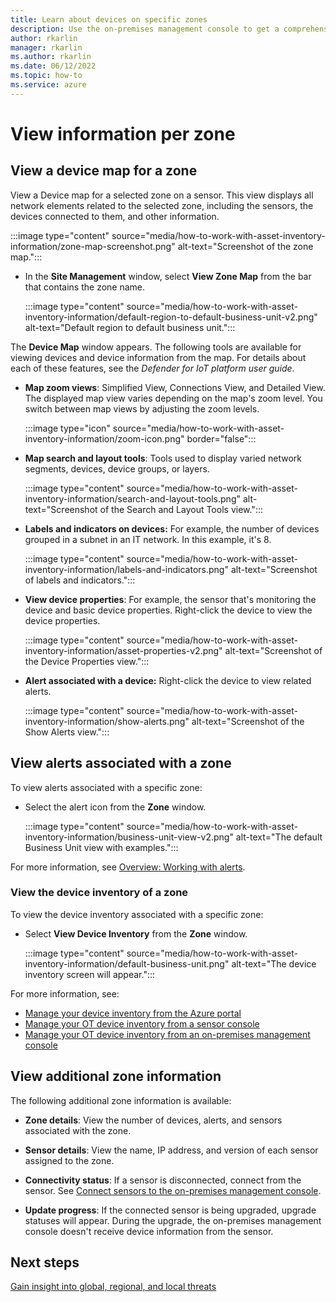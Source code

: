 ```yaml
---
title: Learn about devices on specific zones
description: Use the on-premises management console to get a comprehensive view information per specific zone 
author: rkarlin
manager: rkarlin
ms.author: rkarlin
ms.date: 06/12/2022 
ms.topic: how-to
ms.service: azure
---
```



# View information per zone


## View a device map for a zone

View a Device map for a selected zone on a sensor. This view displays all network elements related to the selected zone, including the sensors, the devices connected to them, and other information.

:::image type="content" source="media/how-to-work-with-asset-inventory-information/zone-map-screenshot.png" alt-text="Screenshot of the zone map.":::


- In the **Site Management** window, select **View Zone Map** from the bar that contains the zone name.

  :::image type="content" source="media/how-to-work-with-asset-inventory-information/default-region-to-default-business-unit-v2.png" alt-text="Default region to default business unit.":::

The **Device Map** window appears. 
The following tools are available for viewing devices and device information from the map. For details about each of these features, see the *Defender for IoT platform user guide*.

- **Map zoom views**: Simplified View, Connections View, and Detailed View. The displayed map view varies depending on the map's zoom level. You switch between map views by adjusting the zoom levels.

  :::image type="icon" source="media/how-to-work-with-asset-inventory-information/zoom-icon.png" border="false":::

- **Map search and layout tools**: Tools used to display varied network segments, devices, device groups, or layers.

  :::image type="content" source="media/how-to-work-with-asset-inventory-information/search-and-layout-tools.png" alt-text="Screenshot of the Search and Layout Tools view.":::

- **Labels and indicators on devices:** For example, the number of devices grouped in a subnet in an IT network. In this example, it's 8.

  :::image type="content" source="media/how-to-work-with-asset-inventory-information/labels-and-indicators.png" alt-text="Screenshot of labels and indicators.":::

- **View device properties**: For example, the sensor that's monitoring the device and basic device properties. Right-click the device to view the device properties.

  :::image type="content" source="media/how-to-work-with-asset-inventory-information/asset-properties-v2.png" alt-text="Screenshot of the Device Properties view.":::

- **Alert associated with a device:** Right-click the device to view related alerts.

  :::image type="content" source="media/how-to-work-with-asset-inventory-information/show-alerts.png" alt-text="Screenshot of the Show Alerts view.":::

## View alerts associated with a zone

To view alerts associated with a specific zone:

- Select the alert icon from the **Zone** window. 

  :::image type="content" source="media/how-to-work-with-asset-inventory-information/business-unit-view-v2.png" alt-text="The default Business Unit view with examples.":::

For more information, see [Overview: Working with alerts](how-to-work-with-alerts-on-premises-management-console.md).

### View the device inventory of a zone

To view the device inventory associated with a specific zone:

- Select **View Device Inventory** from the **Zone** window.

  :::image type="content" source="media/how-to-work-with-asset-inventory-information/default-business-unit.png" alt-text="The device inventory screen will appear.":::

For more information, see:

- [Manage your device inventory from the Azure portal](how-to-manage-device-inventory-for-organizations.md)
- [Manage your OT device inventory from a sensor console](how-to-investigate-sensor-detections-in-a-device-inventory.md)
- [Manage your OT device inventory from an on-premises management console](how-to-investigate-all-enterprise-sensor-detections-in-a-device-inventory.md)

## View additional zone information

The following additional zone information is available:

- **Zone details**: View the number of devices, alerts, and sensors associated with the zone.

- **Sensor details**: View the name, IP address, and version of each sensor assigned to the zone.

- **Connectivity status**: If a sensor is disconnected, connect from the sensor. See [Connect sensors to the on-premises management console](how-to-activate-and-set-up-your-on-premises-management-console.md#connect-sensors-to-the-on-premises-management-console). 

- **Update progress**: If the connected sensor is being upgraded, upgrade statuses will appear. During the upgrade, the on-premises management console doesn't receive device information from the sensor.

## Next steps

[Gain insight into global, regional, and local threats](how-to-gain-insight-into-global-regional-and-local-threats.md)
